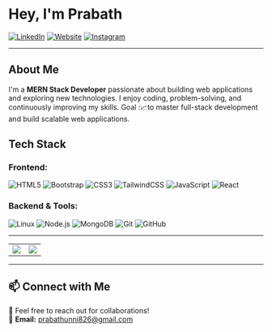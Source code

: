 # Hey, I'm Prabath  

[![LinkedIn](https://img.shields.io/badge/-LinkedIn-blue?style=flat&logo=Linkedin)](https://www.linkedin.com/in/prabath77/)
[![Website](https://img.shields.io/badge/-Website-black?style=flat&logo=Google-Chrome&logoColor=white)](https://craftedbyprabath.vercel.app/)
[![Instagram](https://img.shields.io/badge/-Instagram-purple?style=flat&logo=Instagram)](https://www.instagram.com/sethuramxn/)



---

## About Me  
I'm a **MERN Stack Developer** passionate about building web applications and exploring new technologies. I enjoy coding, problem-solving, and continuously improving my skills. 
Goal :📈to master full-stack development and build scalable web applications.

## Tech Stack  
### **Frontend:**  
![HTML5](https://img.shields.io/badge/-HTML5-E34F26?style=flat&logo=html5&logoColor=white) 
![Bootstrap](https://img.shields.io/badge/-Bootstrap-563D7C?style=flat&logo=bootstrap&logoColor=white)
![CSS3](https://img.shields.io/badge/-CSS3-1572B6?style=flat&logo=css3&logoColor=white) ![TailwindCSS](https://img.shields.io/badge/-TailwindCSS-38B2AC?style=flat&logo=tailwind-css&logoColor=white) ![JavaScript](https://img.shields.io/badge/-JavaScript-F7DF1E?style=flat&logo=javascript&logoColor=black) ![React](https://img.shields.io/badge/-React-61DAFB?style=flat&logo=react&logoColor=white)


### **Backend & Tools:**  
![Linux](https://img.shields.io/badge/-Linux-FCC624?style=flat&logo=linux&logoColor=black) ![Node.js](https://img.shields.io/badge/-Node.js-339933?style=flat&logo=node.js&logoColor=white)  ![MongoDB](https://img.shields.io/badge/-MongoDB-47A248?style=flat&logo=mongodb&logoColor=white)  ![Git](https://img.shields.io/badge/-Git-F05032?style=flat&logo=git&logoColor=white)  ![GitHub](https://img.shields.io/badge/-GitHub-181717?style=flat&logo=github&logoColor=white)  

---



<table>
  <tr>
    <td><img src="https://github-readme-stats-sigma-five.vercel.app/api?username=Prabathunni&show_icons=true&theme=radical&hide_border=true&card_width=500" /></td>
    <td><img src="https://github-readme-stats-sigma-five.vercel.app/api/top-langs/?username=Prabathunni&layout=compact&theme=radical&hide_border=true&card_width=500" /></td>
  </tr>
</table>





---

## 📫 Connect with Me  
💬 Feel free to reach out for collaborations!  
📧 **Email:** prabathunni826@gmail.com 


  

